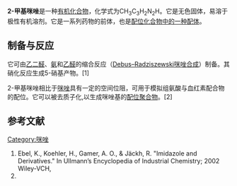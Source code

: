 **2-甲基咪唑**是一种[有机化合物](../Page/有机化合物.md "wikilink")，化学式为CH<sub>3</sub>C<sub>3</sub>H<sub>2</sub>N<sub>2</sub>H。它是无色固体，易溶于极性有机溶剂。它是一系列药物的前体，也是[配位化合物中的一种配体](https://zh.wikipedia.org/wiki/配位化合物 "wikilink")。

## 制备与反应

它可由[乙二醛](../Page/乙二醛.md "wikilink")、[氨](../Page/氨.md "wikilink")和[乙醛](../Page/乙醛.md "wikilink")的缩合反应（[Debus–Radziszewski咪唑合成](../Page/Debus–Radziszewski咪唑合成.md "wikilink")）制备。其硝化反应生成5-硝基产物。\[1\]

2-甲基咪唑相比于[咪唑](../Page/咪唑.md "wikilink")具有一定的空间位阻，可用于模拟组氨酸与血红素配合物的配位。它可以被去质子化,以生成咪唑基的[配位聚合物](../Page/配位聚合物.md "wikilink")。\[2\]

## 参考文献

<references />

[Category:咪唑](https://zh.wikipedia.org/wiki/Category:咪唑 "wikilink")

1.  Ebel, K., Koehler, H., Gamer, A. O., & Jäckh, R. "Imidazole and Derivatives." In Ullmann’s Encyclopedia of Industrial Chemistry; 2002 Wiley-VCH,
2.